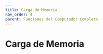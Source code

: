 ```yaml
---
title: Carga de Memoria
nav_order: 4
parent: Funciones del Computador Completo
---
```


# Carga de Memoria